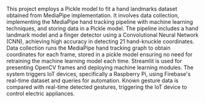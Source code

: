 This project employs a Pickle model to fit a hand landmarks dataset obtained from MediaPipe implementation. It involves data collection, implementing the MediaPipe hand tracking pipeline with machine learning techniques, and storing data in a Pickle model. The pipeline includes a hand landmark model and a finger detector using a Convolutional Neural Network (CNN), achieving high accuracy in detecting 21 hand-knuckle coordinates. Data collection runs the MediaPipe hand tracking graph to obtain coordinates for each frame, stored in a pickle model ensuring no need for retraining the machine learning model each time. Streamlit is used for presenting OpenCV frames and deploying machine learning modules. The system triggers IoT devices, specifically a Raspberry Pi, using Firebase's real-time dataset and queries for automation. Known gesture data is compared with real-time detected gestures, triggering the IoT device to control electric appliances.
